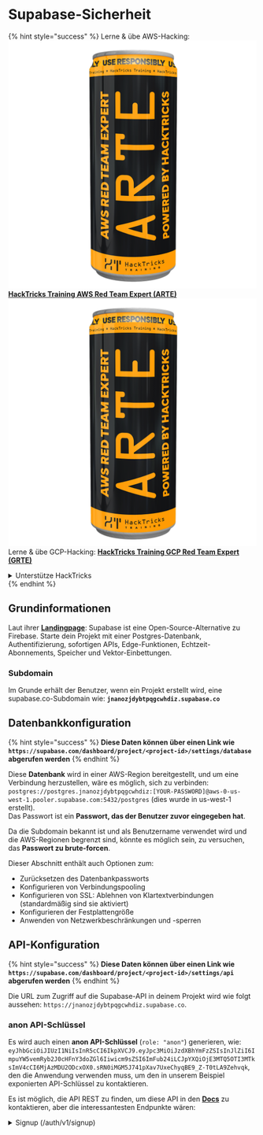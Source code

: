 # Supabase-Sicherheit

{% hint style="success" %}
Lerne & übe AWS-Hacking:<img src="../.gitbook/assets/image (1) (1) (1).png" alt="" data-size="line">[**HackTricks Training AWS Red Team Expert (ARTE)**](https://training.hacktricks.xyz/courses/arte)<img src="../.gitbook/assets/image (1) (1) (1).png" alt="" data-size="line">\
Lerne & übe GCP-Hacking: <img src="../.gitbook/assets/image (2).png" alt="" data-size="line">[**HackTricks Training GCP Red Team Expert (GRTE)**<img src="../.gitbook/assets/image (2).png" alt="" data-size="line">](https://training.hacktricks.xyz/courses/grte)

<details>

<summary>Unterstütze HackTricks</summary>

* Überprüfe die [**Abonnementpläne**](https://github.com/sponsors/carlospolop)!
* **Tritt der** 💬 [**Discord-Gruppe**](https://discord.gg/hRep4RUj7f) oder der [**Telegram-Gruppe**](https://t.me/peass) bei oder **folge** uns auf **Twitter** 🐦 [**@hacktricks\_live**](https://twitter.com/hacktricks_live)**.**
* **Teile Hacking-Tricks, indem du PRs zu den** [**HackTricks**](https://github.com/carlospolop/hacktricks) und [**HackTricks Cloud**](https://github.com/carlospolop/hacktricks-cloud) GitHub-Repos einreichst.

</details>
{% endhint %}

## Grundinformationen

Laut ihrer [**Landingpage**](https://supabase.com/): Supabase ist eine Open-Source-Alternative zu Firebase. Starte dein Projekt mit einer Postgres-Datenbank, Authentifizierung, sofortigen APIs, Edge-Funktionen, Echtzeit-Abonnements, Speicher und Vektor-Einbettungen.

### Subdomain

Im Grunde erhält der Benutzer, wenn ein Projekt erstellt wird, eine supabase.co-Subdomain wie: **`jnanozjdybtpqgcwhdiz.supabase.co`**

## **Datenbankkonfiguration**

{% hint style="success" %}
**Diese Daten können über einen Link wie `https://supabase.com/dashboard/project/<project-id>/settings/database` abgerufen werden**
{% endhint %}

Diese **Datenbank** wird in einer AWS-Region bereitgestellt, und um eine Verbindung herzustellen, wäre es möglich, sich zu verbinden: `postgres://postgres.jnanozjdybtpqgcwhdiz:[YOUR-PASSWORD]@aws-0-us-west-1.pooler.supabase.com:5432/postgres` (dies wurde in us-west-1 erstellt).\
Das Passwort ist ein **Passwort, das der Benutzer zuvor eingegeben hat**.

Da die Subdomain bekannt ist und als Benutzername verwendet wird und die AWS-Regionen begrenzt sind, könnte es möglich sein, zu versuchen, das **Passwort zu brute-forcen**.

Dieser Abschnitt enthält auch Optionen zum:

* Zurücksetzen des Datenbankpassworts
* Konfigurieren von Verbindungspooling
* Konfigurieren von SSL: Ablehnen von Klartextverbindungen (standardmäßig sind sie aktiviert)
* Konfigurieren der Festplattengröße
* Anwenden von Netzwerkbeschränkungen und -sperren

## API-Konfiguration

{% hint style="success" %}
**Diese Daten können über einen Link wie `https://supabase.com/dashboard/project/<project-id>/settings/api` abgerufen werden**
{% endhint %}

Die URL zum Zugriff auf die Supabase-API in deinem Projekt wird wie folgt aussehen: `https://jnanozjdybtpqgcwhdiz.supabase.co`.

### anon API-Schlüssel

Es wird auch einen **anon API-Schlüssel** (`role: "anon"`) generieren, wie: `eyJhbGciOiJIUzI1NiIsInR5cCI6IkpXVCJ9.eyJpc3MiOiJzdXBhYmFzZSIsInJlZiI6ImpuYW5vemRyb2J0cHFnY3doZGl6Iiwicm9sZSI6ImFub24iLCJpYXQiOjE3MTQ5OTI3MTksImV4cCI6MjAzMDU2ODcxOX0.sRN0iMGM5J741pXav7UxeChyqBE9_Z-T0tLA9Zehvqk`, den die Anwendung verwenden muss, um den in unserem Beispiel exponierten API-Schlüssel zu kontaktieren.

Es ist möglich, die API REST zu finden, um diese API in den [**Docs**](https://supabase.com/docs/reference/self-hosting-auth/returns-the-configuration-settings-for-the-gotrue-server) zu kontaktieren, aber die interessantesten Endpunkte wären:

<details>

<summary>Signup (/auth/v1/signup)</summary>
```
POST /auth/v1/signup HTTP/2
Host: id.io.net
Content-Length: 90
X-Client-Info: supabase-js-web/2.39.2
Sec-Ch-Ua: "Not-A.Brand";v="99", "Chromium";v="124"
Sec-Ch-Ua-Mobile: ?0
Authorization: Bearer eyJhbGciOiJIUzI1NiIsInR5cCI6IkpXVCJ9.eyJpc3MiOiJzdXBhYmFzZSIsInJlZiI6ImpuYW5vemRyb2J0cHFnY3doZGl6Iiwicm9sZSI6ImFub24iLCJpYXQiOjE3MTQ5OTI3MTksImV4cCI6MjAzMDU2ODcxOX0.sRN0iMGM5J741pXav7UxeChyqBE9_Z-T0tLA9Zehvqk
User-Agent: Mozilla/5.0 (Windows NT 10.0; Win64; x64) AppleWebKit/537.36 (KHTML, like Gecko) Chrome/124.0.6367.60 Safari/537.36
Content-Type: application/json;charset=UTF-8
Apikey: eyJhbGciOiJIUzI1NiIsInR5cCI6IkpXVCJ9.eyJpc3MiOiJzdXBhYmFzZSIsInJlZiI6ImpuYW5vemRyb2J0cHFnY3doZGl6Iiwicm9sZSI6ImFub24iLCJpYXQiOjE3MTQ5OTI3MTksImV4cCI6MjAzMDU2ODcxOX0.sRN0iMGM5J741pXav7UxeChyqBE9_Z-T0tLA9Zehvqk
Sec-Ch-Ua-Platform: "macOS"
Accept: */*
Origin: https://cloud.io.net
Sec-Fetch-Site: same-site
Sec-Fetch-Mode: cors
Sec-Fetch-Dest: empty
Referer: https://cloud.io.net/
Accept-Encoding: gzip, deflate, br
Accept-Language: en-GB,en-US;q=0.9,en;q=0.8
Priority: u=1, i

{"email":"test@exmaple.com","password":"SomeCOmplexPwd239."}
```
</details>

<details>

<summary>Login (/auth/v1/token?grant_type=password)</summary>
```
POST /auth/v1/token?grant_type=password HTTP/2
Host: hypzbtgspjkludjcnjxl.supabase.co
Content-Length: 80
X-Client-Info: supabase-js-web/2.39.2
Sec-Ch-Ua: "Not-A.Brand";v="99", "Chromium";v="124"
Sec-Ch-Ua-Mobile: ?0
Authorization: Bearer eyJhbGciOiJIUzI1NiIsInR5cCI6IkpXVCJ9.eyJpc3MiOiJzdXBhYmFzZSIsInJlZiI6ImpuYW5vemRyb2J0cHFnY3doZGl6Iiwicm9sZSI6ImFub24iLCJpYXQiOjE3MTQ5OTI3MTksImV4cCI6MjAzMDU2ODcxOX0.sRN0iMGM5J741pXav7UxeChyqBE9_Z-T0tLA9Zehvqk
User-Agent: Mozilla/5.0 (Windows NT 10.0; Win64; x64) AppleWebKit/537.36 (KHTML, like Gecko) Chrome/124.0.6367.60 Safari/537.36
Content-Type: application/json;charset=UTF-8
Apikey: eyJhbGciOiJIUzI1NiIsInR5cCI6IkpXVCJ9.eyJpc3MiOiJzdXBhYmFzZSIsInJlZiI6ImpuYW5vemRyb2J0cHFnY3doZGl6Iiwicm9sZSI6ImFub24iLCJpYXQiOjE3MTQ5OTI3MTksImV4cCI6MjAzMDU2ODcxOX0.sRN0iMGM5J741pXav7UxeChyqBE9_Z-T0tLA9Zehvqk
Sec-Ch-Ua-Platform: "macOS"
Accept: */*
Origin: https://cloud.io.net
Sec-Fetch-Site: same-site
Sec-Fetch-Mode: cors
Sec-Fetch-Dest: empty
Referer: https://cloud.io.net/
Accept-Encoding: gzip, deflate, br
Accept-Language: en-GB,en-US;q=0.9,en;q=0.8
Priority: u=1, i

{"email":"test@exmaple.com","password":"SomeCOmplexPwd239."}
```
</details>

Also, wann immer Sie einen Kunden entdecken, der Supabase mit der Subdomain verwendet, die ihm zugewiesen wurde (es ist möglich, dass eine Subdomain des Unternehmens ein CNAME über ihre Supabase-Subdomain hat), sollten Sie versuchen, **ein neues Konto auf der Plattform über die Supabase-API zu erstellen**.

### secret / service\_role API-Schlüssel

Ein geheimer API-Schlüssel wird ebenfalls mit **`role: "service_role"`** generiert. Dieser API-Schlüssel sollte geheim sein, da er in der Lage ist, **Row Level Security** zu umgehen.

Der API-Schlüssel sieht so aus: `eyJhbGciOiJIUzI1NiIsInR5cCI6IkpXVCJ9.eyJpc3MiOiJzdXBhYmFzZSIsInJlZiI6ImpuYW5vemRyb2J0cHFnY3doZGl6Iiwicm9sZSI6InNlcnZpY2Vfcm9sZSIsImlhdCI6MTcxNDk5MjcxOSwiZXhwIjoyMDMwNTY4NzE5fQ.0a8fHGp3N_GiPq0y0dwfs06ywd-zhTwsm486Tha7354`

### JWT-Geheimnis

Ein **JWT-Geheimnis** wird ebenfalls generiert, damit die Anwendung **benutzerdefinierte JWT-Token erstellen und signieren** kann.

## Authentifizierung

### Anmeldungen

{% hint style="success" %}
Standardmäßig erlaubt Supabase **neuen Benutzern, Konten** in Ihrem Projekt über die zuvor genannten API-Endpunkte zu erstellen.
{% endhint %}

Diese neuen Konten müssen standardmäßig **ihre E-Mail-Adresse validieren**, um sich in das Konto einloggen zu können. Es ist möglich, **"Anonyme Anmeldungen erlauben"** zu aktivieren, um es Personen zu ermöglichen, sich ohne Verifizierung ihrer E-Mail-Adresse anzumelden. Dies könnte den Zugriff auf **unerwartete Daten** gewähren (sie erhalten die Rollen `public` und `authenticated`).\
Das ist eine sehr schlechte Idee, da Supabase pro aktivem Benutzer Gebühren erhebt, sodass Personen Benutzer erstellen und sich anmelden könnten, und Supabase dafür Gebühren erhebt:

<figure><img src="../.gitbook/assets/image (1) (1) (1) (1) (1).png" alt=""><figcaption></figcaption></figure>

### Passwörter & Sitzungen

Es ist möglich, die minimale Passwortlänge anzugeben (standardmäßig), Anforderungen (standardmäßig keine) und die Verwendung von geleakten Passwörtern zu untersagen.\
Es wird empfohlen, die Anforderungen zu **verbessern, da die Standardanforderungen schwach sind**.

* Benutzersitzungen: Es ist möglich zu konfigurieren, wie Benutzersitzungen funktionieren (Timeouts, 1 Sitzung pro Benutzer...)
* Bot- und Missbrauchsschutz: Es ist möglich, Captcha zu aktivieren.

### SMTP-Einstellungen

Es ist möglich, ein SMTP einzurichten, um E-Mails zu senden.

### Erweiterte Einstellungen

* Ablaufzeit für Zugriffstoken festlegen (standardmäßig 3600)
* Festlegen, um potenziell kompromittierte Aktualisierungstoken zu erkennen und zu widerrufen und Timeout
* MFA: Angeben, wie viele MFA-Faktoren gleichzeitig pro Benutzer registriert werden können (standardmäßig 10)
* Maximale direkte Datenbankverbindungen: Maximale Anzahl von Verbindungen, die zur Authentifizierung verwendet werden (standardmäßig 10)
* Maximale Anforderungsdauer: Maximale Zeit, die für eine Auth-Anforderung zulässig ist (standardmäßig 10s)

## Speicherung

{% hint style="success" %}
Supabase ermöglicht **das Speichern von Dateien** und macht sie über eine URL zugänglich (es verwendet S3-Buckets).
{% endhint %}

* Legen Sie das Upload-Dateigrößenlimit fest (Standard ist 50 MB)
* Die S3-Verbindung wird mit einer URL wie folgt angegeben: `https://jnanozjdybtpqgcwhdiz.supabase.co/storage/v1/s3`
* Es ist möglich, **S3-Zugriffsschlüssel** anzufordern, die aus einer `access key ID` (z. B. `a37d96544d82ba90057e0e06131d0a7b`) und einem `secret access key` (z. B. `58420818223133077c2cec6712a4f909aec93b4daeedae205aa8e30d5a860628`) bestehen.

## Edge-Funktionen

Es ist möglich, **Geheimnisse** in Supabase zu speichern, die auch **von Edge-Funktionen** zugänglich sind (sie können über das Web erstellt und gelöscht werden, aber es ist nicht möglich, ihren Wert direkt abzurufen).

{% hint style="success" %}
Lernen & üben Sie AWS-Hacking:<img src="../.gitbook/assets/image (1) (1) (1).png" alt="" data-size="line">[**HackTricks Training AWS Red Team Expert (ARTE)**](https://training.hacktricks.xyz/courses/arte)<img src="../.gitbook/assets/image (1) (1) (1).png" alt="" data-size="line">\
Lernen & üben Sie GCP-Hacking: <img src="../.gitbook/assets/image (2).png" alt="" data-size="line">[**HackTricks Training GCP Red Team Expert (GRTE)**<img src="../.gitbook/assets/image (2).png" alt="" data-size="line">](https://training.hacktricks.xyz/courses/grte)

<details>

<summary>Unterstützen Sie HackTricks</summary>

* Überprüfen Sie die [**Abonnementpläne**](https://github.com/sponsors/carlospolop)!
* **Treten Sie der** 💬 [**Discord-Gruppe**](https://discord.gg/hRep4RUj7f) oder der [**Telegram-Gruppe**](https://t.me/peass) bei oder **folgen** Sie uns auf **Twitter** 🐦 [**@hacktricks\_live**](https://twitter.com/hacktricks_live)**.**
* **Teilen Sie Hacking-Tricks, indem Sie PRs an die** [**HackTricks**](https://github.com/carlospolop/hacktricks) und [**HackTricks Cloud**](https://github.com/carlospolop/hacktricks-cloud) GitHub-Repos senden.

</details>
{% endhint %}
